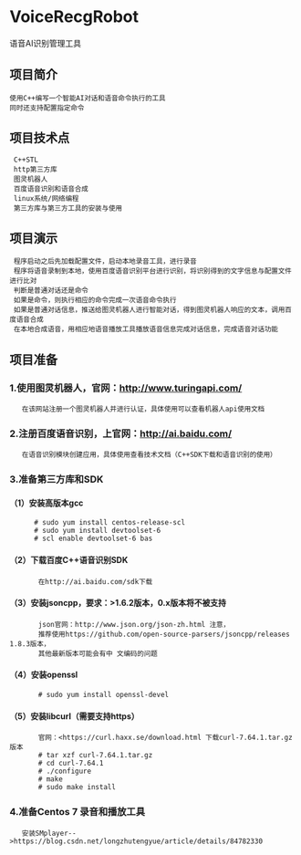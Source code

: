 # VoiceRecgRobot
语音AI识别管理工具

## 项目简介
    使用C++编写一个智能AI对话和语音命令执行的工具
    同时还支持配置指定命令

## 项目技术点
     C++STL
     http第三方库
     图灵机器人
     百度语音识别和语音合成
     linux系统/网络编程
     第三方库与第三方工具的安装与使用

## 项目演示
     程序启动之后先加载配置文件，启动本地录音工具，进行录音
     程序将语音录制到本地，使用百度语音识别平台进行识别，将识别得到的文字信息与配置文件进行比对
     判断是普通对话还是命令
     如果是命令，则执行相应的命令完成一次语音命令执行
     如果是普通对话信息，推送给图灵机器人进行智能对话，得到图灵机器人响应的文本，调用百度语音合成
     在本地合成语音，用相应地语音播放工具播放语音信息完成对话信息，完成语音对话功能
    
## 项目准备
### 1.使用图灵机器人，官网：http://www.turingapi.com/
       在该网站注册一个图灵机器人并进行认证，具体使用可以查看机器人api使用文档
### 2.注册百度语音识别，上官网：http://ai.baidu.com/
       在语音识别模块创建应用，具体使用查看技术文档（C++SDK下载和语音识别的使用）
### 3.准备第三方库和SDK
####  （1）安装高版本gcc
          # sudo yum install centos-release-scl 
          # sudo yum install devtoolset-6 
          # scl enable devtoolset-6 bas
####  （2）下载百度C++语音识别SDK
           在http://ai.baidu.com/sdk下载
####  （3）安装jsoncpp，要求：>1.6.2版本，0.x版本将不被支持 
           json官网：http://www.json.org/json-zh.html 注意，
           推荐使用https://github.com/open-source-parsers/jsoncpp/releases 1.8.3版本，
           其他最新版本可能会有中 文编码的问题
####  （4）安装openssl 
           # sudo yum install openssl-devel
####  （5）安装libcurl（需要支持https）
           官网：<https://curl.haxx.se/download.html 下载curl-7.64.1.tar.gz版本
           # tar xzf curl-7.64.1.tar.gz 
           # cd curl-7.64.1 
           # ./configure 
           # make 
           # sudo make install
### 4.准备Centos 7 录音和播放工具
       安装SMplayer-->https://blog.csdn.net/longzhutengyue/article/details/84782330
